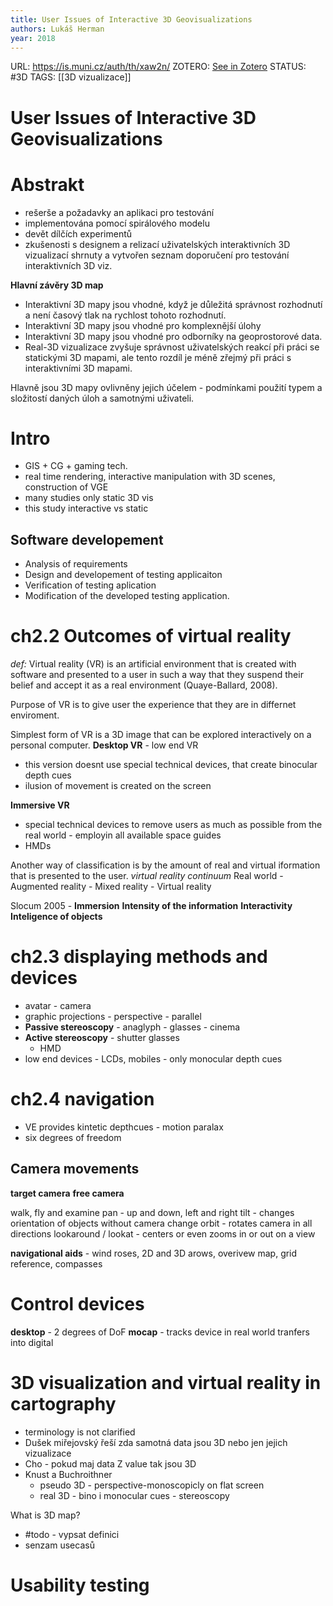 ```yaml
---
title: User Issues of Interactive 3D Geovisualizations
authors: Lukáš Herman
year: 2018
---
```

URL:  https://is.muni.cz/auth/th/xaw2n/
ZOTERO: [See in Zotero](zotero://select/items/@hermanUserIssuesInteractive2019)
STATUS: #3D
TAGS: [[3D vizualizace]]
# User Issues of Interactive 3D Geovisualizations
# Abstrakt
- rešerše a požadavky an aplikaci pro testování
- implementována pomocí spirálového modelu
- devět dílčích experimentů
- zkušenosti s designem a relizací uživatelských interaktivních 3D vizualizací shrnuty a vytvořen seznam doporučení pro testování interaktivních 3D viz. 

**Hlavní závěry 3D map**
- Interaktivní 3D mapy jsou vhodné, když je důležitá správnost rozhodnutí a není časový tlak na rychlost tohoto rozhodnutí.
- Interaktivní 3D mapy jsou vhodné pro komplexnější úlohy
- Interaktivní 3D mapy jsou vhodné pro odborníky na geoprostorové data.
- Real-3D vizualizace zvyšuje správnost uživatelských reakcí při práci se statickými 3D mapami, ale tento rozdíl je méně zřejmý při práci s interaktivními 3D mapami.

Hlavně jsou 3D mapy ovlivněny jejich účelem - podmínkami použití typem a složitostí daných úloh a samotnými uživateli. 


# Intro
- GIS + CG + gaming tech.
- real time rendering, interactive manipulation with 3D scenes, construction of VGE
- many studies only static 3D vis
- this study interactive vs static

## Software developement
- Analysis of requirements
- Design and developement of testing applicaiton
- Verification of testing aplication
- Modification of the developed testing application.

# ch2.2 Outcomes of virtual reality
*def:*
Virtual reality (VR) is an artificial environment that is created with software and presented to a user in such a way that they suspend their belief and accept it as a real environment (Quaye-Ballard, 2008).

Purpose of VR is to give user the experience that they are in differnet enviroment. 

Simplest form of VR is a 3D image that can be explored interactively on a personal computer. 
**Desktop VR** - low end VR
- this version doesnt use special technical devices, that create binocular depth cues
- ilusion of movement is created on the screen

**Immersive VR**
- special technical devices to remove users as much as possible from the real world - employin  all available space guides
- HMDs

Another way of classification is by the amount of real and virtual iformation that is presented to the user. *virtual reality continuum*
Real world - Augmented reality - Mixed reality - Virtual reality

Slocum 2005 - 
**Immersion**
**Intensity of the information**
**Interactivity**
**Inteligence of objects**


# ch2.3 displaying methods and devices
- avatar - camera
- graphic projections - perspective - parallel
- **Passive stereoscopy** - anaglyph - glasses - cinema
- **Active stereoscopy** - shutter glasses 
	- HMD
- low end devices - LCDs, mobiles - only monocular depth cues

# ch2.4 navigation
- VE provides kintetic depthcues - motion paralax
- six degrees of freedom

## Camera movements
**target camera**
**free camera**

walk, fly and examine
pan - up and down, left and right
tilt - changes orientation of objects without camera change
orbit - rotates camera in all directions
lookaround / lookat - centers or even zooms in or out on a view

**navigational aids** - wind roses, 2D and 3D arows, overivew map, grid reference, compasses

# Control devices
**desktop** - 2 degrees of DoF
**mocap** - tracks device in real world tranfers into digital

# 3D visualization and virtual reality in cartography
- terminology is not clarified
- Dušek miřejovský řeší zda samotná data jsou 3D nebo jen jejich vizualizace
- Cho - pokud maj data Z value tak jsou 3D
- Knust a Buchroithner 
	- pseudo 3D - perspective-monoscopicly  on flat screen
	- real 3D - bino i monocular cues - stereoscopy


What is 3D map?
- #todo - vypsat definici
- senzam usecasů


# Usability testing





